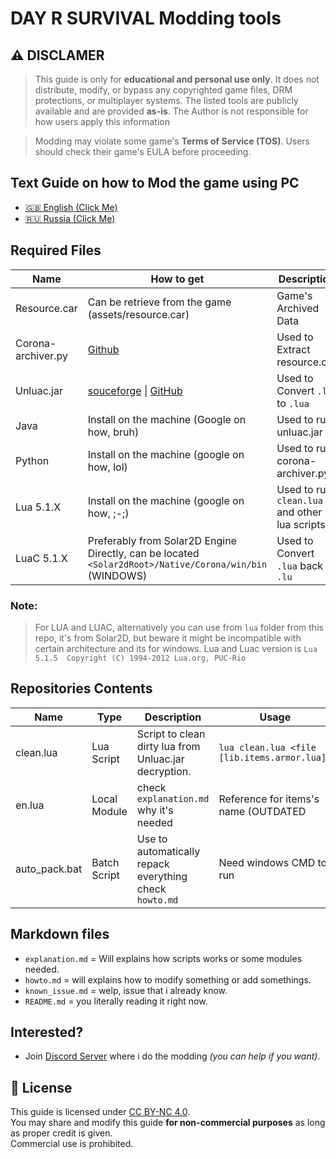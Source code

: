 # DAY R SURVIVAL Modding tools
##  ⚠  DISCLAMER
> This guide is only for **educational and personal use only**. It does not distribute, modify, or bypass any copyrighted game files, DRM protections, or multiplayer systems. The listed tools are publicly available and are provided **as-is**. The Author is not responsible for how users apply this information

> Modding may violate some game's **Terms of Service (TOS)**. Users should check their game's EULA before proceeding.


## Text Guide on how to Mod the game using PC
- [🇬🇧 English \(Click Me\)](https://github.com/Angelix1/dayr/blob/main/guide/en.md)
- [🇷🇺 Russia \(Click Me\)](https://github.com/Angelix1/dayr/blob/main/guide/ru.md)

## Required Files

| Name                    | How to get                                                                                                  | Description                                     |
| -----------             | -----------                                                                                                 | -----------                                     |
| Resource.car            | Can be retrieve from the game (assets/resource.car)                                                         | Game's Archived Data                            |
| Corona-archiver.py      | [Github](https://github.com/0BuRner/corona-archiver)                                                        | Used to Extract resource.car                    |
| Unluac.jar              | [souceforge](https://sourceforge.net/projects/unluac/) \| [GitHub](https://github.com/HansWessels/unluac)   | Used to Convert `.lu` to `.lua`                 | 
| Java                    | Install on the machine (Google on how, bruh)                                                                | Used to run unluac.jar                          |
| Python                  | Install on the machine (google on how, lol)                                                                 | Used to run corona-archiver.py                  |
| Lua 5.1.X               | Install on the machine (google on how, ;-;)                                                                 | Used to run `clean.lua` and other lua scripts   |
| LuaC 5.1.X              | Preferably from Solar2D Engine Directly, can be located `<Solar2dRoot>/Native/Corona/win/bin` (WINDOWS)     | Used to Convert `.lua` back to `.lu`            |

### Note: 
> For LUA and LUAC, alternatively you can use from `lua` folder from this repo, it's from Solar2D, but beware it might be incompatible with certain architecture and its for windows. 
> Lua and Luac version is `Lua 5.1.5  Copyright (C) 1994-2012 Lua.org, PUC-Rio`

## Repositories Contents
| Name          | Type         | Description                                                   | Usage                                        |
|-----------    |--------------|-------------------------------------------------------        |--------------------------------------------  |
| clean.lua     | Lua Script   | Script to clean dirty lua from Unluac.jar decryption.         | `lua clean.lua <file [lib.items.armor.lua]>` |
| en.lua        | Local Module | check `explanation.md` why it's needed                        | Reference for items's name (OUTDATED| v.771  |
| auto_pack.bat | Batch Script | Use to automatically repack everything check `howto.md`       | Need windows CMD to run                      |


## Markdown files
- `explanation.md` = Will explains how scripts works or some modules needed.
- `howto.md` = will explains how to modify something or add somethings.
- `known_issue.md` = welp, issue that i already know.
- `README.md` = you literally reading it right now.

## Interested?
- Join [Discord Server](https://discord.gg/t4tGRkMfYX) where i do the modding _(you can help if you want)_.

## 📜 License

This guide is licensed under [CC BY-NC 4.0](https://creativecommons.org/licenses/by-nc/4.0/).  
You may share and modify this guide **for non-commercial purposes** as long as proper credit is given.  
Commercial use is prohibited.

